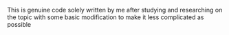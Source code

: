 This is genuine code solely written by me after studying and researching on the topic with some basic modification to make it less complicated as possible 
